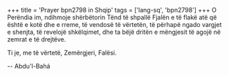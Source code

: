 +++
title = 'Prayer bpn2798 in Shqip'
tags = ['lang-sq', 'bpn2798']
+++
O Perëndia im, ndihmoje shërbëtorin Tënd të shpallë Fjalën e të flakë atë që është e kotë dhe e rreme, të vendosë të vërtetën, të përhapë ngado vargjet e shenjta, të revelojë shkëlqimet, dhe ta bëjë dritën e mëngjesit të agojë në zemrat e të drejtëve.

Ti je, me të vërtetë, Zemërgjeri, Falësi.

-- Abdu'l-Bahá

